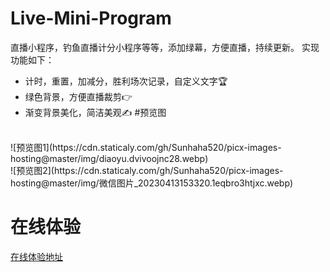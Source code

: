 # Live-Mini-Program
直播小程序，钓鱼直播计分小程序等等，添加绿幕，方便直播，持续更新。
实现功能如下：
- 计时，重置，加减分，胜利场次记录，自定义文字🏆
- 绿色背景，方便直播裁剪👉
- 渐变背景美化，简洁美观✍️
#预览图
</br>
![预览图1](https://cdn.staticaly.com/gh/Sunhaha520/picx-images-hosting@master/img/diaoyu.dvivoojnc28.webp)

</br>
![预览图2](https://cdn.staticaly.com/gh/Sunhaha520/picx-images-hosting@master/img/微信图片_20230413153320.1eqbro3htjxc.webp)

# 在线体验
[在线体验地址](https://www.wulihub.com.cn/gc/Qoy3yo/index.html)
